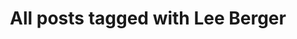 ---
layout: tag
title: "All posts tagged with Lee Berger"
permalink: /weblog/tags/lee-berger/
taxonomy: Lee Berger
---